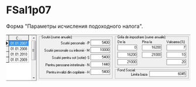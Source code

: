 # FSal1p07

  
Форма "Параметры исчисления подоходного налога".

![](../../../.gitbook/assets/fsal1p07.jpg)

